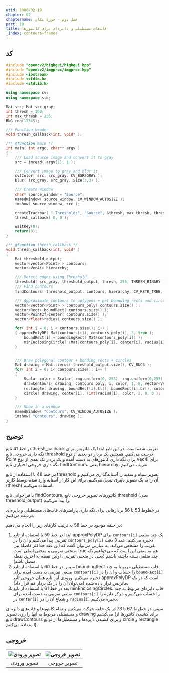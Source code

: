 ```yaml
---
utid: 1000-02-19
chapter: 02
chaptername: فصل دوم - حوزهٔ مکان
part: 19
title: قاب‌های مستطیلی و دایره‌ای برای کانتورها
_index: contours-frames
---
```


## کد

```c++
#include "opencv2/highgui/highgui.hpp"
#include "opencv2/imgproc/imgproc.hpp"
#include <iostream>
#include <stdio.h>
#include <stdlib.h>

using namespace cv;
using namespace std;

Mat src; Mat src_gray;
int thresh = 100;
int max_thresh = 255;
RNG rng(12345);

/// Function header
void thresh_callback(int, void* );

/** @function main */
int main( int argc, char** argv )
{
    /// Load source image and convert it to gray
    src = imread( argv[1], 1 );

    /// Convert image to gray and blur it
    cvtColor( src, src_gray, CV_BGR2GRAY );
    blur( src_gray, src_gray, Size(3,3) );

    /// Create Window
    char* source_window = "Source";
    namedWindow( source_window, CV_WINDOW_AUTOSIZE );
    imshow( source_window, src );

    createTrackbar( " Threshold:", "Source", &thresh, max_thresh, thresh_callback );
    thresh_callback( 0, 0 );

    waitKey(0);
    return(0);
}

/** @function thresh_callback */
void thresh_callback(int, void* )
{
    Mat threshold_output;
    vector<vector<Point> > contours;
    vector<Vec4i> hierarchy;

    /// Detect edges using Threshold
    threshold( src_gray, threshold_output, thresh, 255, THRESH_BINARY );
    /// Find contours
    findContours( threshold_output, contours, hierarchy, CV_RETR_TREE, CV_CHAIN_APPROX_SIMPLE, Point(0, 0) );

    /// Approximate contours to polygons + get bounding rects and circles
    vector<vector<Point> > contours_poly( contours.size() );
    vector<Rect> boundRect( contours.size() );
    vector<Point2f>center( contours.size() );
    vector<float>radius( contours.size() );

    for( int i = 0; i < contours.size(); i++ )
    { approxPolyDP( Mat(contours[i]), contours_poly[i], 3, true );
        boundRect[i] = boundingRect( Mat(contours_poly[i]) );
        minEnclosingCircle( (Mat)contours_poly[i], center[i], radius[i] );
    }


    /// Draw polygonal contour + bonding rects + circles
    Mat drawing = Mat::zeros( threshold_output.size(), CV_8UC3 );
    for( int i = 0; i< contours.size(); i++ )
    {
        Scalar color = Scalar( rng.uniform(0, 255), rng.uniform(0,255), rng.uniform(0,255) );
        drawContours( drawing, contours_poly, i, color, 1, 8, vector<Vec4i>(), 0, Point() );
        rectangle( drawing, boundRect[i].tl(), boundRect[i].br(), color, 2, 8, 0 );
        circle( drawing, center[i], (int)radius[i], color, 2, 8, 0 );
    }

    /// Show in a window
    namedWindow( "Contours", CV_WINDOW_AUTOSIZE );
    imshow( "Contours", drawing );
}
```



## توضیح

در خط 41 تابع thresh_callback تعریف شده است. در این تابع ابتدا یک ماتریس برای نگه داری خروجی تابع threshold درست می‌کنیم. همچنین یک بردار دو بعدی از نوع Point برای نگه داری کانتورهای به دست آمده و یک بردار تک بعدی از نوع Vec4i برای نگه داری خروجی اختیاری تابع findContours، یعنی hierarchy، تعریف می‌کنیم.

در خط 48 با استفاده از تابع threshold تصویر سیاه و سفید را آستانه‌گذاری می‌کنیم و آن را به یک تصویر باینری تبدیل می‌کنیم. برای این کار از آستانه وارد شده توسط کاربر (thresh) استفاده می‌کنیم.

با فراخوانی تابع findContours، کانتورهای تصویر خروجی تابع threshold (یعنی threshold_output) را پیدا می‌کنیم.

در خطوط 53 تا 56 بردارهایی برای نگه داری پارامترهای قاب‌های مستطیلی و دایره‌ای درست می‌کنیم.

در حلقه موجود در خط 58 به ترتیب کارهای زیر را انجام می‌دهیم:

1.  ابتدا در خط 59 با استفاده از تابع approxPolyDP برای `contours[i]` یک چند ضلعی تقریبی پیدا می‌کنیم و آن را در `contours_poly[i]` ذخیره می‌کنیم. عدد 3 دقت تقریب را مشخص می‌کند. به عبارتی می‌توان گفت که این عدد حداکثر فاصلهٔ بین منحنی تقریبی و منحنی اصلی است. true هم به معنی این است که می‌خواهیم یک چند ضلعی بسته داشته باشیم (یعنی در منحنی تقریبی، اولین نقطه به آخرین نقطه متصل باشد).
2.  سپس در خط 60 با استفاده از تابع boundingRect قاب مستطیلی مربوط به چند ضلعی تقریبی به دست آمده برای `contours[i]` را حساب و آن را در `boundRect[i]` ذخیره می‌کنیم. ورودی این تابع همان خروجی تابع approxPolyDP است که در یک ماتریس قرار داده شده (می‌توان آن را در یک بردار هم قرار داد).
3.  بعد در خط 61 با استفاده از تابع minEnclosingCircles، قاب دایره‌ای مربوط به چند ضلعی تقریبی به دست آمده برای `contours[i]` را حساب می‌کنیم و مرکز دایره را در `center[i]` و شعاع آن را در `radius[i]` ذخیره می‌کنیم.

سپس در خطوط 67 تا 73 در یک حلقه حرکت می‌کنیم و تمام کانتورها و قاب‌های دایره‌ای و مستطیلی مربوط به آنها را روی تصویر drawing می‌کشیم (برای کشیدن کانتورها از تابع drawContours و برای کشیدن دایره‌ها و مستطیل‌ها از توابع circle و rectangle استفاده می‌کنیم).



## خروجی

| ![تصویر ورودی](/opencv-book/media/image95.png) | ![تصویر خروجی](/opencv-book/media/image96.png) |
| :--------------------------------------------: | :--------------------------------------------: |
|                  تصویر ورودی                   |                  تصویر خروجی                   |

